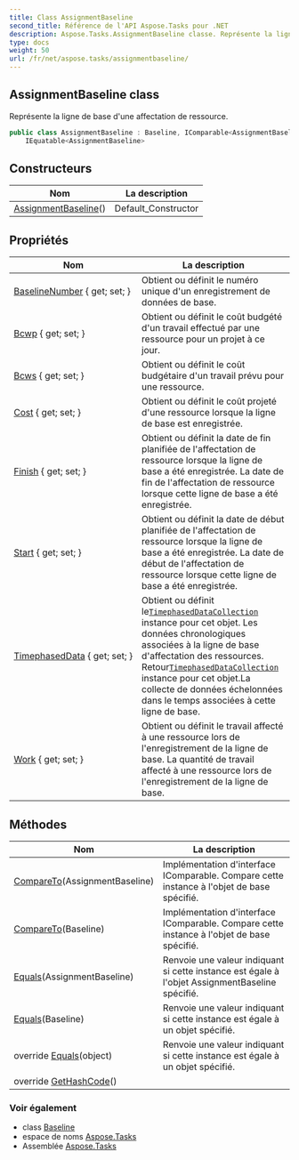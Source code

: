 ```yaml
---
title: Class AssignmentBaseline
second_title: Référence de l'API Aspose.Tasks pour .NET
description: Aspose.Tasks.AssignmentBaseline classe. Représente la ligne de base dune affectation de ressource.
type: docs
weight: 50
url: /fr/net/aspose.tasks/assignmentbaseline/
---
```

## AssignmentBaseline class

Représente la ligne de base d'une affectation de ressource.

```csharp
public class AssignmentBaseline : Baseline, IComparable<AssignmentBaseline>, 
    IEquatable<AssignmentBaseline>
```

## Constructeurs

| Nom | La description |
| --- | --- |
| [AssignmentBaseline](assignmentbaseline/)() | Default_Constructor |

## Propriétés

| Nom | La description |
| --- | --- |
| [BaselineNumber](../../aspose.tasks/baseline/baselinenumber/) { get; set; } | Obtient ou définit le numéro unique d'un enregistrement de données de base. |
| [Bcwp](../../aspose.tasks/baseline/bcwp/) { get; set; } | Obtient ou définit le coût budgété d'un travail effectué par une ressource pour un projet à ce jour. |
| [Bcws](../../aspose.tasks/baseline/bcws/) { get; set; } | Obtient ou définit le coût budgétaire d'un travail prévu pour une ressource. |
| [Cost](../../aspose.tasks/baseline/cost/) { get; set; } | Obtient ou définit le coût projeté d'une ressource lorsque la ligne de base est enregistrée. |
| [Finish](../../aspose.tasks/assignmentbaseline/finish/) { get; set; } | Obtient ou définit la date de fin planifiée de l'affectation de ressource lorsque la ligne de base a été enregistrée. La date de fin de l'affectation de ressource lorsque cette ligne de base a été enregistrée. |
| [Start](../../aspose.tasks/assignmentbaseline/start/) { get; set; } | Obtient ou définit la date de début planifiée de l'affectation de ressource lorsque la ligne de base a été enregistrée. La date de début de l'affectation de ressource lorsque cette ligne de base a été enregistrée. |
| [TimephasedData](../../aspose.tasks/assignmentbaseline/timephaseddata/) { get; set; } | Obtient ou définit le[`TimephasedDataCollection`](../timephaseddatacollection/) instance pour cet objet. Les données chronologiques associées à la ligne de base d'affectation des ressources.  Retour[`TimephasedDataCollection`](../timephaseddatacollection/) instance pour cet objet.La collecte de données échelonnées dans le temps associées à cette ligne de base. |
| [Work](../../aspose.tasks/baseline/work/) { get; set; } | Obtient ou définit le travail affecté à une ressource lors de l'enregistrement de la ligne de base. La quantité de travail affecté à une ressource lors de l'enregistrement de la ligne de base. |

## Méthodes

| Nom | La description |
| --- | --- |
| [CompareTo](../../aspose.tasks/assignmentbaseline/compareto/#compareto)(AssignmentBaseline) | Implémentation d'interface IComparable. Compare cette instance à l'objet de base spécifié. |
| [CompareTo](../../aspose.tasks/baseline/compareto/)(Baseline) | Implémentation d'interface IComparable. Compare cette instance à l'objet de base spécifié. |
| [Equals](../../aspose.tasks/assignmentbaseline/equals/#equals)(AssignmentBaseline) | Renvoie une valeur indiquant si cette instance est égale à l'objet AssignmentBaseline spécifié. |
| [Equals](../../aspose.tasks/baseline/equals/)(Baseline) | Renvoie une valeur indiquant si cette instance est égale à un objet spécifié. |
| override [Equals](../../aspose.tasks/assignmentbaseline/equals/#equals_2)(object) | Renvoie une valeur indiquant si cette instance est égale à un objet spécifié. |
| override [GetHashCode](../../aspose.tasks/assignmentbaseline/gethashcode/)() |  |

### Voir également

* class [Baseline](../baseline/)
* espace de noms [Aspose.Tasks](../../aspose.tasks/)
* Assemblée [Aspose.Tasks](../../)


